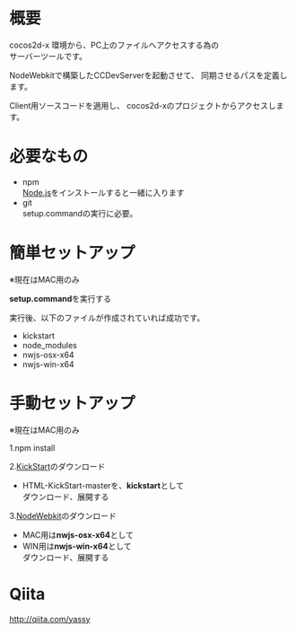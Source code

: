 
# 概要
cocos2d-x 環境から、PC上のファイルへアクセスする為の<br>
サーバーツールです。

NodeWebkitで構築したCCDevServerを起動させて、
同期させるパスを定義します。

Client用ソースコードを適用し、
cocos2d-xのプロジェクトからアクセスします。


# 必要なもの

- npm<br>[Node.js](https://nodejs.org/en/)をインストールすると一緒に入ります
- git<br>setup.commandの実行に必要。

# 簡単セットアップ
※現在はMAC用のみ

**setup.command**を実行する

実行後、以下のファイルが作成されていれば成功です。

- kickstart
- node_modules
- nwjs-osx-x64
- nwjs-win-x64

# 手動セットアップ
※現在はMAC用のみ

1.npm install

2.[KickStart](http://www.99lime.com/elements/)のダウンロード<br>
- HTML-KickStart-masterを、**kickstart**として<br>
ダウンロード、展開する

3.[NodeWebkit](http://nwjs.io/)のダウンロード
- MAC用は**nwjs-osx-x64**として<br>
- WIN用は**nwjs-win-x64**として<br>
ダウンロード、展開する

# Qiita
http://qiita.com/yassy
